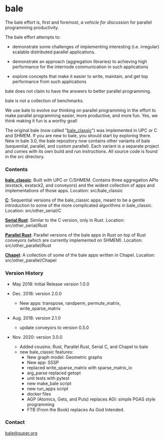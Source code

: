 # bale

The bale effort is, first and foremost, *a vehicle for discussion* for parallel programming productivity.

The bale effort attempts to:

- demonstrate some challenges of implementing interesting (i.e. irregular) scalable distributed parallel applications.

- demonstrate an approach (aggregation libraries) to achieving high performance for the internode communication in such applications 

- explore concepts that make it easier to write, maintain, and get top performance from such applications

bale does not claim to have the answers to better parallel programming.

bale is not a collection of benchmarks.

We use bale to evolve our thinking on parallel programming in the effort to make parallel programming easier, more productive, and more fun. Yes, we think making it fun is a worthy goal!

The original bale (now called "[bale_classic](src/bale_classic/README.md)") was implemented in UPC or C and SHMEM. If you are new to bale, you should start by exploring there. New in bale 3.0, the bale repository now contains other variants of bale (sequential, parallel, and custom parallel). Each variant is a separate project and comes with its own build and run instructions. All source code is found in the src directory.

### Contents

**[bale_classic](src/bale_classic/README.md)**: Built with UPC or C/SHMEM. Contains three aggregation APIs (exstack, exstack2, and conveyors) and the widest collection of apps and implementations of those apps.  Location: src/bale_classic



**[C](src/other_serial/C/README.md)**: Sequential versions of the bale_classic apps, meant to be a gentle introduction to some of the more complicated algorithms in bale_classic. Location: src/other_serial/C



**[Serial Rust](src/other_serial/Rust/README.md)**: Similar to the C version, only in Rust. Location: src/other_serial/Rust



**[Parallel Rust](src/other_parallel/Rust/README.md)**: Parallel versions of the bale apps in Rust on top of Rust conveyors (which are currently implemented on SHMEM). Location: src/other_parallel/Rust



**[Chapel](src/other_parallel/Chapel/README.md)**: A collection of some of the bale apps written in Chapel. Location: src/other_parallel/Chapel



### Version History

* May 2018: Initial Release version 1.0.0 

* Dec. 2018: version 2.0.0 
  * New apps: transpose, randperm, permute_matrix, write_sparse_matrix

* Aug. 2018: version 2.1.0 
  * update conveyors to version 0.5.0

* Nov. 2020: version 3.0.0
  * Added cousins: Rust, Parallel Rust, Serial C, and Chapel to bale
  * new bale_classic features:
    *  New graph model: Geometric graphs
    * New app: SSSP
    * replaced write_sparse_matrix with sparse_matrix_io
    * arg_parse replaced getopt
    * unit tests with pytest
    * new make_bale script
    * new run_apps script
    * docker files
    * AGP (Atomics, Gets, and Puts) replaces AGI: simple PGAS style programming
    * FTB (From the Book) replaces As God Intended.

### Contact

bale@super.org